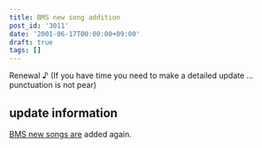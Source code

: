 ```yaml
---
title: BMS new song addition
post_id: '3011'
date: '2001-06-17T00:00:00+09:00'
draft: true
tags: []
---
```


Renewal ♪ (If you have time you need to make a detailed update ... punctuation is not pear)

## update information

[BMS new songs are](https://danmaq.com/tag/bms) added again.

